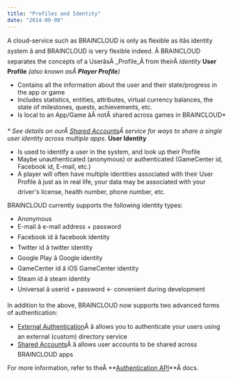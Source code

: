 ```yaml
---
title: "Profiles and Identity"
date: "2014-09-08"
---
```


A cloud-service such as BRAINCLOUD is only as flexible as itâs identity system â and BRAINCLOUD is very flexible indeed. Â BRAINCLOUD separates the concepts of a UserâsÂ _Profile_Â from theirÂ _Identity_ **User Profile** _(also known asÂ **Player Profile**)_

- Contains all the information about the user and their state/progress in the app or game
- Includes statistics, entities, attributes, virtual currency balances, the state of milestones, quests, achievements, etc.
- Is local to an App/Game âÂ notÂ shared across games in BRAINCLOUD\*

_\* See details on ourÂ [Shared Accounts](/learn/key-concepts/authentication/shared-accounts/)Â service for ways to share a single user identity across multiple apps._ **User Identity**

- Is used to identify a user in the system, and look up their Profile
- Maybe unauthenticated (anonymous) or authenticated (GameCenter id, Facebook id, E-mail, etc.)
- A player will often have multiple identities associated with their User Profile â just as in real life, your data may be associated with your driver's license, health number, phone number, etc.

BRAINCLOUD currently supports the following identity types:

- Anonymous
- E-mail â e-mail address + password
- Facebook id â facebook identity
- Twitter id â twitter identity
- Google Play â Google identity
- GameCenter id â iOS GameCenter identity
- Steam id â steam identity
- Universal â userid + password <- convenient during development

In addition to the above, BRAINCLOUD now supports two advanced forms of authentication:

- [External Authentication](/learn/key-concepts/authentication/external-authentication/)Â â allows you to authenticate your users using an external (custom) directory service
- [Shared Accounts](/learn/key-concepts/authentication/shared-accounts/)Â â allows user accounts to be shared across BRAINCLOUD apps

For more information, refer to theÂ **[Authentication API](/learn/key-concepts/authentication/)**Â docs.
